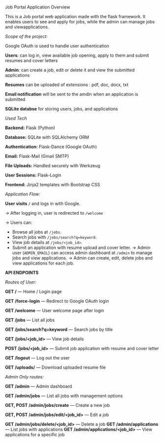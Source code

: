 Job Portal Application Overview

This is a Job portal web application made with the flask framework. It enables users to see and apply for jobs, while the admin can manage jobs and viewapplications.

*Scope of the project:*

Google OAuth is used to handle user authentication

**Users**: can log in, view available job opening, apply to them and submit resumes and cover letters

**Admin**: can create a job, edit or delete it and view the submitted applications

**Resumes** can be uploaded of extensions : pdf, doc, docx, txt

**Email notification** will be sent to the amdin when an application is submitted

**SQLite databse** for storing users, jobs, and applications

*Used Tech*

**Backend:** Flask (Python)

**Database:** SQLite with SQLAlchemy ORM

**Authentication:** Flask-Dance (Google OAuth)

**Email:** Flask-Mail (Gmail SMTP)

**File Uploads:** Handled securely with Werkzeug

**User Sessions:** Flask-Login

**Frontend:** Jinja2 templates with Bootstrap CSS

*Application Flow:*

**User visits `/`** and logs in with Google.

-> After logging in, user is redirected to `/welcome`

-> Users can:
   - Browse all jobs at `/jobs`.
   - Search jobs with `/jobs/search?q=keyword`.
   - View job details at `/jobs/<job_id>`.
   - Submit an application with resume upload and cover letter.
-> Admin user (`ADMIN_EMAIL`) can access admin dashboard at `/admin` to manage jobs and view applications.
-> Admin can create, edit, delete jobs and view applications for each job.

**API ENDPOINTS**

*Routes of User:*

**GET /** — Home / Login page

**GET /force-login** — Redirect to Google OAuth login

**GET /welcome** — User welcome page after login

**GET /jobs** — List all jobs

**GET /jobs/search?q=keyword** — Search jobs by title

**GET /jobs/<job_id>** — View job details

**POST /jobs/<job_id>** — Submit job application with resume and cover letter

**GET /logout** — Log out the user

**GET /uploads/<filename>** — Download uploaded resume file


*Admin Only routes:*

**GET /admin** — Admin dashboard

**GET /admin/jobs** — List all jobs with management options

**GET, POST /admin/jobs/create** — Create a new job

**GET, POST /admin/jobs/edit/<job_id>** — Edit a job

**GET /admin/jobs/delete/<job_id>** — Delete a job
**GET /admin/applications** — List jobs with applications
**GET /admin/applications/<job_id>** — View applications for a specific job



